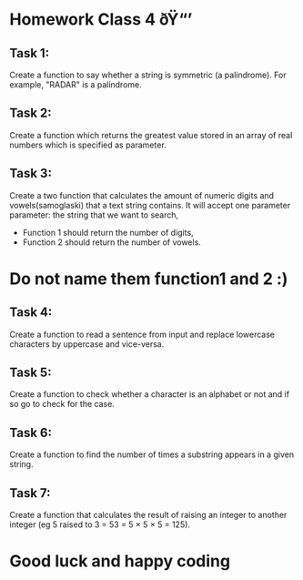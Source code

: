 # Homework Class 4 ðŸ“’

## Task 1:
Create a function to say whether a string is symmetric (a palindrome). For example, "RADAR" is a palindrome.

## Task 2:
Create a function which returns the greatest value stored in an array of real numbers which is specified as parameter.

## Task 3:
Create a two function that calculates the amount of numeric digits and vowels(samoglaski) that a text string contains.
It will accept one parameter parameter: the string that we want to search,
 * Function 1 should return the number of digits, 
 * Function 2 should return the number of vowels. 
# Do not name them function1 and 2 :)

## Task 4:
Create a function to read a sentence from input and replace lowercase characters by uppercase and vice-versa.

## Task 5:
Create a function to check whether a character is an alphabet or not and if so go to check for the case.

## Task 6:
Create a function to find the number of times a substring appears in a given string.

## Task 7:
Create a function that calculates the result of raising an integer to another integer (eg 5 raised to 3 = 53 = 5 × 5 × 5 = 125). 


# Good luck and happy coding
